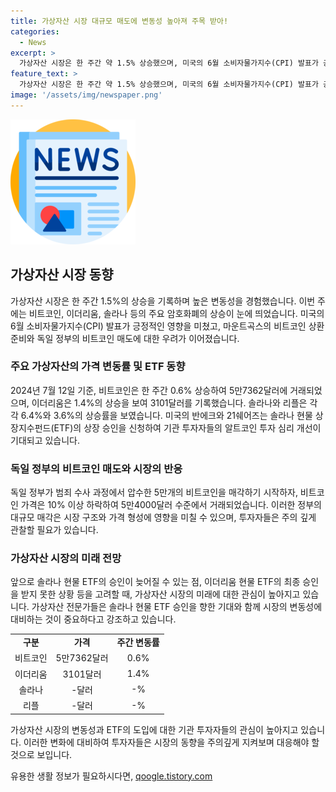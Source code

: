 ```yaml
---
title: 가상자산 시장 대규모 매도에 변동성 높아져 주목 받아!
categories:
  - News
excerpt: >
  가상자산 시장은 한 주간 약 1.5% 상승했으며, 미국의 6월 소비자물가지수(CPI) 발표가 긍정적인 영향을 미쳤다. 비트코인은 0.6% 상승한 5만7362달러에 거래되고 있으며, 독일 정부의 비트코인 매각과 솔라나 ETF 상장 신청 등의 소식이 시장을 움직였다. 미국의 반에크와 21쉐어즈가 솔라나 현물 ETF 상장 신청을 했으며, 이로 인해 알트코인에 대한 투자 심리가 개선될 것으로 전망되고 있다. 독일 정부의 대규모 비트코인 매각과 관련하여 시장 구조와 가격 형성에 대한 영향을 관찰해야 하며, 향후 시장 변동성에 대비해야 할 것으로 보인다.
feature_text: >
  가상자산 시장은 한 주간 약 1.5% 상승했으며, 미국의 6월 소비자물가지수(CPI) 발표가 긍정적인 영향을 미쳤다. 비트코인은 0.6% 상승한 5만7362달러에 거래되고 있으며, 독일 정부의 비트코인 매각과 솔라나 ETF 상장 신청 등의 소식이 시장을 움직였다. 미국의 반에크와 21쉐어즈가 솔라나 현물 ETF 상장 신청을 했으며, 이로 인해 알트코인에 대한 투자 심리가 개선될 것으로 전망되고 있다. 독일 정부의 대규모 비트코인 매각과 관련하여 시장 구조와 가격 형성에 대한 영향을 관찰해야 하며, 향후 시장 변동성에 대비해야 할 것으로 보인다.
image: '/assets/img/newspaper.png'
---
```


<p><img src="/assets/img/newspaper.png" alt="kimp 속보" /></p>

<h2 data-ke-size="size26">가상자산 시장 동향</h2>

<p data-ke-size="size16">가상자산 시장은 한 주간 1.5%의 상승을 기록하며 높은 변동성을 경험했습니다. 이번 주에는 비트코인, 이더리움, 솔라나 등의 주요 암호화폐의 상승이 눈에 띄었습니다. 미국의 6월 소비자물가지수(CPI) 발표가 긍정적인 영향을 미쳤고, 마운트곡스의 비트코인 상환 준비와 독일 정부의 비트코인 매도에 대한 우려가 이어졌습니다.</p>

<h3><b>주요 가상자산의 가격 변동률 및 ETF 동향</b></h3>

<p data-ke-size="size16">2024년 7월 12일 기준, 비트코인은 한 주간 0.6% 상승하여 5만7362달러에 거래되었으며, 이더리움은 1.4%의 상승을 보여 3101달러를 기록했습니다. 솔라나와 리플은 각각 6.4%와 3.6%의 상승률을 보였습니다. 미국의 반에크와 21쉐어즈는 솔라나 현물 상장지수펀드(ETF)의 상장 승인을 신청하여 기관 투자자들의 알트코인 투자 심리 개선이 기대되고 있습니다.</p>

<h3><b>독일 정부의 비트코인 매도와 시장의 반응</b></h3>

<p data-ke-size="size16">독일 정부가 범죄 수사 과정에서 압수한 5만개의 비트코인을 매각하기 시작하자, 비트코인 가격은 10% 이상 하락하여 5만4000달러 수준에서 거래되었습니다. 이러한 정부의 대규모 매각은 시장 구조와 가격 형성에 영향을 미칠 수 있으며, 투자자들은 주의 깊게 관찰할 필요가 있습니다.</p>

<h3><b>가상자산 시장의 미래 전망</b></h3>

<p data-ke-size="size16">앞으로 솔라나 현물 ETF의 승인이 늦어질 수 있는 점, 이더리움 현물 ETF의 최종 승인을 받지 못한 상황 등을 고려할 때, 가상자산 시장의 미래에 대한 관심이 높아지고 있습니다. 가상자산 전문가들은 솔라나 현물 ETF 승인을 향한 기대와 함께 시장의 변동성에 대비하는 것이 중요하다고 강조하고 있습니다.</p>

<table>
    <tr>
        <td style="text-align: center; height: 17px;"><b>구분</b></td>
        <td style="text-align: center; height: 17px;"><b>가격</b></td>
        <td style="text-align: center; height: 17px;"><b>주간 변동률</b></td>
    </tr>
    <tr>
        <td style="text-align: center; height: 17px;">비트코인</td>
        <td style="text-align: center; height: 17px;">5만7362달러</td>
        <td style="text-align: center; height: 17px;">0.6%</td>
    </tr>
    <tr>
        <td style="text-align: center; height: 17px;">이더리움</td>
        <td style="text-align: center; height: 17px;">3101달러</td>
        <td style="text-align: center; height: 17px;">1.4%</td>
    </tr>
    <tr>
        <td style="text-align: center; height: 17px;">솔라나</td>
        <td style="text-align: center; height: 17px;">-달러</td>
        <td style="text-align: center; height: 17px;">-%</td>
    </tr>
    <tr>
        <td style="text-align: center; height: 17px;">리플</td>
        <td style="text-align: center; height: 17px;">-달러</td>
        <td style="text-align: center; height: 17px;">-%</td>
    </tr>
</table>

<p data-ke-size="size16">가상자산 시장의 변동성과 ETF의 도입에 대한 기관 투자자들의 관심이 높아지고 있습니다. 이러한 변화에 대비하여 투자자들은 시장의 동향을 주의깊게 지켜보며 대응해야 할 것으로 보입니다.</p>
유용한 생활 정보가 필요하시다면, <a href="https://qoogle.tistory.com" rel="dofollow">qoogle.tistory.com</a>


